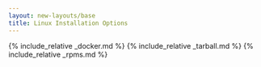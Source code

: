 ```yaml
---
layout: new-layouts/base
title: Linux Installation Options
---
```


{% include_relative _docker.md %}
{% include_relative _tarball.md %}
{% include_relative _rpms.md %}
